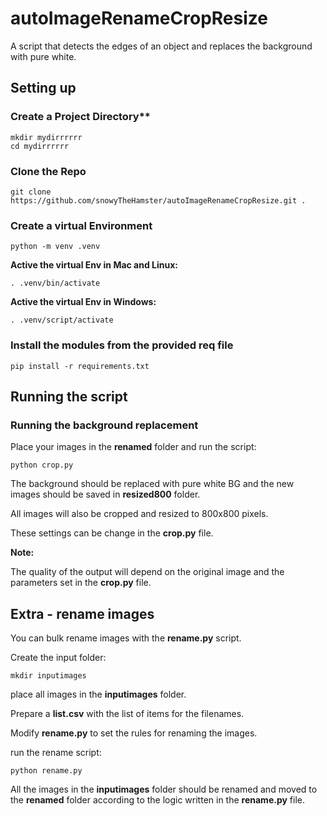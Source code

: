 # autoImageRenameCropResize

A script that detects the edges of an object and replaces the background with pure white.

## Setting up


### Create a Project Directory**
```
mkdir mydirrrrrr
cd mydirrrrrr
```

### Clone the Repo
```
git clone https://github.com/snowyTheHamster/autoImageRenameCropResize.git .
```

### Create a virtual Environment
```
python -m venv .venv
```

**Active the virtual Env in Mac and Linux:**
```
. .venv/bin/activate

```

**Active the virtual Env in Windows:**
```
. .venv/script/activate

```

### Install the modules from the provided req file
```
pip install -r requirements.txt
```

## Running the script

### Running the background replacement

Place your images in the **renamed** folder and run the script:

```
python crop.py
```

The background should be replaced with pure white BG and the new images should be saved in **resized800** folder.

All images will also be cropped and resized to 800x800 pixels.

These settings can be change in the **crop.py** file.

**Note:**

The quality of the output will depend on the original image and the parameters set in the **crop.py** file.

## Extra - rename images

You can bulk rename images with the **rename.py** script.

Create the input folder:

```
mkdir inputimages
```
 
place all images in the **inputimages** folder.

Prepare a **list.csv** with the list of items for the filenames.

Modify **rename.py** to set the rules for renaming the images.

run the rename script:

```
python rename.py
```

All the images in the **inputimages** folder should be renamed and moved to the **renamed** folder according to the logic written in the **rename.py** file.